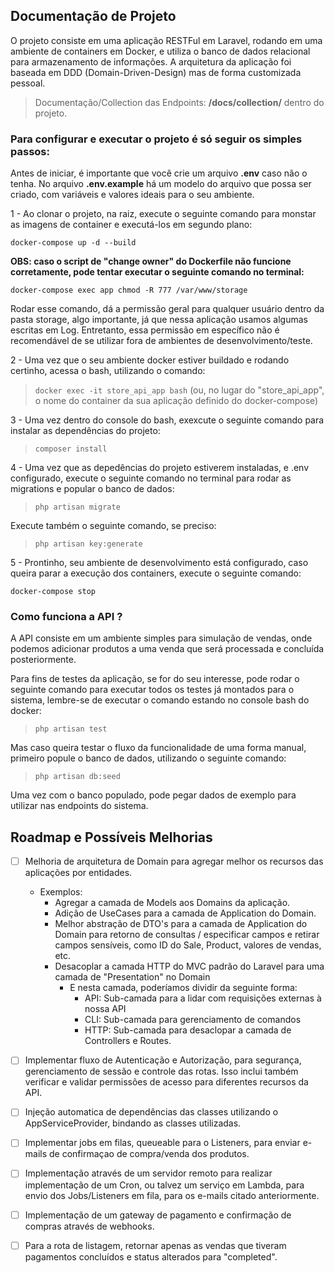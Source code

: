 ## Documentação de Projeto
O projeto consiste em uma aplicação RESTFul em Laravel, rodando em uma ambiente de containers em Docker, e utiliza o banco de dados relacional para armazenamento de informações. A arquitetura da aplicação foi baseada em DDD (Domain-Driven-Design) mas de forma customizada pessoal.

> Documentação/Collection das Endpoints: **/docs/collection/** dentro do projeto. 

### Para configurar e executar o projeto é só seguir os simples passos:

Antes de iniciar, é importante que você crie um arquivo **.env** caso não o tenha. No arquivo **.env.example** há um modelo do arquivo que possa ser criado, com variáveis e valores ideais para o seu ambiente.

1 - Ao clonar o projeto, na raiz, execute o seguinte comando para monstar as imagens de container e executá-los em segundo plano: 
    
```docker
docker-compose up -d --build 
```

**OBS: caso o script de "change owner" do Dockerfile não funcione corretamente, pode tentar executar o seguinte comando no terminal:** 
```docker  
docker-compose exec app chmod -R 777 /var/www/storage 
```

Rodar esse comando, dá a permissão geral para qualquer usuário dentro da pasta storage, algo importante, já que nessa aplicação usamos algumas escritas em Log. Entretanto, essa permissão em específico não é recomendável de se utilizar fora de ambientes de desenvolvimento/teste.

2 - Uma vez que o seu ambiente docker estiver buildado e rodando certinho, acessa o bash, utilizando o comando: 

> ```docker exec -it store_api_app bash``` (ou, no lugar do "store_api_app", o nome do container da sua aplicação definido do docker-compose)


3 - Uma vez dentro do console do bash, exexcute o seguinte comando para instalar as dependências do projeto: 

> ```composer install```

4 - Uma vez que as depedências do projeto estiverem instaladas, e .env configurado, execute o seguinte comando no terminal para rodar as migrations e popular o banco de dados: 

>```php artisan migrate```

Execute também o seguinte comando, se preciso:

> ```php artisan key:generate```

5 - Prontinho, seu ambiente de desenvolvimento está configurado, caso queira parar a execução dos containers, execute o seguinte comando:

```docker-compose stop```

### Como funciona a API ?

A API consiste em um ambiente simples para simulação de vendas, onde podemos adicionar produtos a uma venda que será processada e concluída posteriormente.

Para fins de testes da aplicação, se for do seu interesse, pode rodar o seguinte comando para executar todos os testes já montados para o sistema, lembre-se de executar o comando estando no console bash do docker: 

> ```php artisan test```

Mas caso queira testar o fluxo da funcionalidade de uma forma manual, primeiro popule o banco de dados, utilizando o seguinte comando:

>```php artisan db:seed```

Uma vez com o banco populado, pode pegar dados de exemplo para utilizar nas endpoints do sistema.

## Roadmap e Possíveis Melhorias
- [ ] Melhoria de arquitetura de Domain para agregar melhor os recursos das aplicações por entidades.
    * Exemplos: 
        - Agregar a camada de Models aos Domains da aplicação.
        - Adição de UseCases para a camada de Application do Domain.
        - Melhor abstração de DTO's para a camada de Application do Domain para retorno de consultas / especificar campos e retirar campos sensíveis, como ID do Sale, Product, valores de vendas, etc.
        - Desacoplar a camada HTTP do MVC padrão do Laravel para uma camada de "Presentation" no Domain
            - E nesta camada, poderíamos dividir da seguinte forma:
                * API: Sub-camada para a lidar com requisições externas à nossa API
                * CLI: Sub-camada para gerenciamento de comandos
                * HTTP: Sub-camada para desaclopar a camada de Controllers e Routes.

- [ ] Implementar fluxo de Autenticação e Autorização, para segurança, gerenciamento de sessão e controle das rotas. Isso inclui também verificar e validar permissões de acesso para diferentes recursos da API.

- [ ] Injeção automatica de dependências das classes utilizando o AppServiceProvider,
bindando as classes utilizadas.

- [ ] Implementar jobs em filas, queueable para o Listeners, para enviar e-mails de confirmaçao de compra/venda dos produtos.

- [ ] Implementação através de um servidor remoto para realizar implementação de um Cron, ou talvez um serviço em Lambda, para envio dos Jobs/Listeners em fila, para os e-mails citado anteriormente.

- [ ] Implementação de um gateway de pagamento e confirmação de compras através de webhooks.

- [ ] Para a rota de listagem, retornar apenas as vendas que tiveram pagamentos concluídos e status alterados para "completed". 